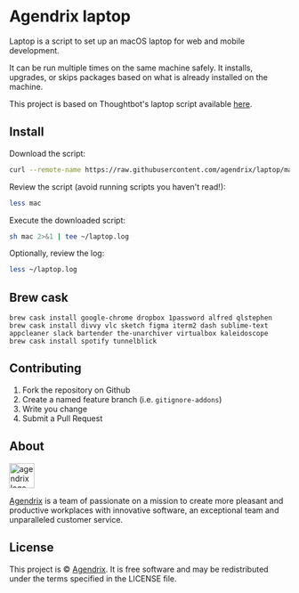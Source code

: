 Agendrix laptop
===

Laptop is a script to set up an macOS laptop for web and mobile development.

It can be run multiple times on the same machine safely. It installs, upgrades, or skips packages based on what is already installed on the machine.

This project is based on Thoughtbot's laptop script available [here](https://github.com/thoughtbot/laptop).

## Install

Download the script:

```sh
curl --remote-name https://raw.githubusercontent.com/agendrix/laptop/master/mac
```

Review the script (avoid running scripts you haven't read!):

```sh
less mac
```

Execute the downloaded script:

```sh
sh mac 2>&1 | tee ~/laptop.log
```

Optionally, review the log:

```sh
less ~/laptop.log
```

## Brew cask

```
brew cask install google-chrome dropbox 1password alfred qlstephen
brew cask install divvy vlc sketch figma iterm2 dash sublime-text appcleaner slack bartender the-unarchiver virtualbox kaleidoscope
brew cask install spotify tunnelblick
```

## Contributing

1. Fork the repository on Github
2. Create a named feature branch (i.e. `gitignore-addons`)
3. Write you change
4. Submit a Pull Request

## About

<img src="https://user-images.githubusercontent.com/25696312/72089341-dde0a300-32d9-11ea-818d-3f27de8b12e5.png" alt="agendrix logo" height="45">

[Agendrix](http://www.agendrix.com) is a team of passionate on a mission to create more pleasant and productive workplaces with innovative software, an exceptional team and unparalleled customer service.

## License

This project is © [Agendrix](http://www.agendrix.com). It is free software and may be redistributed under the terms specified in the LICENSE file.
